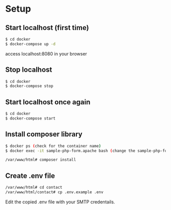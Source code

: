# Setup
## Start localhost (first time)
```bash
$ cd docker
$ docker-compose up -d
```

access localhost:8080 in your browser

## Stop localhost
```bash
$ cd docker
$ docker-compose stop
```

## Start localhost once again
```bash
$ cd docker
$ docker-compose start
```

## Install composer library
```bash
$ docker ps (check for the container name)
$ docker exec -it sample-php-form.apache bash (change the sample-php-form with the container name)
```
```bash
/var/www/html# composer install
```

## Create .env file
```bash
/var/www/html# cd contact
/var/www/html/contact# cp .env.example .env
```
Edit the copied .env file with your SMTP credentails.
